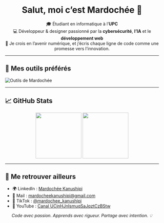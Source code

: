 <h1 align="center">Salut, moi c’est Mardochée 👋</h1>

<p align="center">
🎓 Étudiant en informatique à l’<strong>UPC</strong> <br>
💻 Développeur & designer passionné par la <strong>cybersécurité</strong>, <strong>l’IA</strong> et le <strong>développement web</strong><br>
🚀 Je crois en l’avenir numérique, et j’écris chaque ligne de code comme une promesse vers l’innovation.
</p>

---

## 🧰 Mes outils préférés
<img src="https://skillicons.dev/icons?i=python,c,html,css,js,figma,git,vscode,linux" alt="Outils de Mardochée" />

---

## 📈 GitHub Stats
<p align="center">
<img src="https://github-readme-stats.vercel.app/api?username=Mardochee-Kanushipi&show_icons=true&theme=tokyonight" height="150"/> 
<img src="https://github-readme-stats.vercel.app/api/top-langs/?username=Mardochee-Kanushipi&layout=compact&theme=tokyonight" height="150"/>
</p>

---

## 🔗 Me retrouver ailleurs
 
- 🌍 LinkedIn : [Mardochée Kanushipi](https://www.linkedin.com/in/mardochee-kanushipi)
- 📧 Mail : mardocheekanushipi@gmail.com
- 🎥 TikTok : [@mardochee_kanushipi](https://www.tiktok.com/@mardochee_kanushipi)
- 📡 YouTube : [Canal UCjnHJnIsmuqSaJqztCzBStw](https://www.youtube.com/channel/UCjnHJnIsmuqSaJqztCzBStw)


<p align="center">
  <em>Code avec passion. Apprends avec rigueur. Partage avec intention. 💡</em>
</p>
